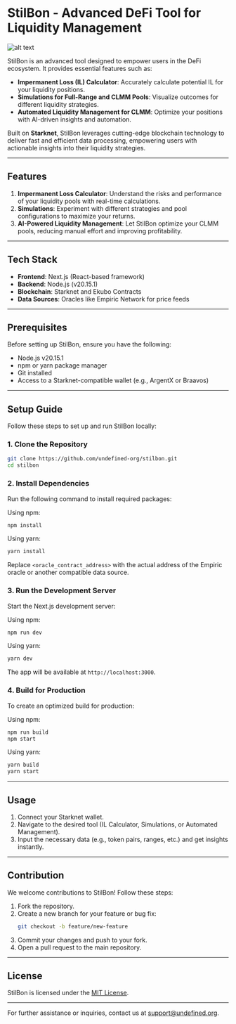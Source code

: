 # StilBon - Advanced DeFi Tool for Liquidity Management

![alt text](stilbonLogo.png)

StilBon is an advanced tool designed to empower users in the DeFi ecosystem. It provides essential features such as:

- **Impermanent Loss (IL) Calculator**: Accurately calculate potential IL for your liquidity positions.
- **Simulations for Full-Range and CLMM Pools**: Visualize outcomes for different liquidity strategies.
- **Automated Liquidity Management for CLMM**: Optimize your positions with AI-driven insights and automation.

Built on **Starknet**, StilBon leverages cutting-edge blockchain technology to deliver fast and efficient data processing, empowering users with actionable insights into their liquidity strategies.

---

## Features

1. **Impermanent Loss Calculator**: Understand the risks and performance of your liquidity pools with real-time calculations.
2. **Simulations**: Experiment with different strategies and pool configurations to maximize your returns.
3. **AI-Powered Liquidity Management**: Let StilBon optimize your CLMM pools, reducing manual effort and improving profitability.

---

## Tech Stack

- **Frontend**: Next.js (React-based framework)
- **Backend**: Node.js (v20.15.1)
- **Blockchain**: Starknet and Ekubo Contracts
- **Data Sources**: Oracles like Empiric Network for price feeds

---

## Prerequisites

Before setting up StilBon, ensure you have the following:

- Node.js v20.15.1
- npm or yarn package manager
- Git installed
- Access to a Starknet-compatible wallet (e.g., ArgentX or Braavos)

---

## Setup Guide

Follow these steps to set up and run StilBon locally:

### 1. Clone the Repository
```bash
git clone https://github.com/undefined-org/stilbon.git
cd stilbon
```

### 2. Install Dependencies
Run the following command to install required packages:

Using npm:
```bash
npm install
```

Using yarn:
```bash
yarn install
```

<!-- ### 3. Configure Environment Variables
Create a `.env` file in the root directory and configure the following variables:

```env
NEXT_PUBLIC_STARKNET_NETWORK=alpha-mainnet
NEXT_PUBLIC_API_BASE_URL=https://api.stilbon.com
NEXT_PUBLIC_EMPIRIC_ORACLE_ADDRESS=<oracle_contract_address>
``` -->

Replace `<oracle_contract_address>` with the actual address of the Empiric oracle or another compatible data source.

### 3. Run the Development Server
Start the Next.js development server:

Using npm:
```bash
npm run dev
```

Using yarn:
```bash
yarn dev
```

The app will be available at `http://localhost:3000`.

### 4. Build for Production
To create an optimized build for production:

Using npm:
```bash
npm run build
npm start
```

Using yarn:
```bash
yarn build
yarn start
```

---

## Usage

1. Connect your Starknet wallet.
2. Navigate to the desired tool (IL Calculator, Simulations, or Automated Management).
3. Input the necessary data (e.g., token pairs, ranges, etc.) and get insights instantly.

---

## Contribution

We welcome contributions to StilBon! Follow these steps:

1. Fork the repository.
2. Create a new branch for your feature or bug fix:
   ```bash
   git checkout -b feature/new-feature
   ```
3. Commit your changes and push to your fork.
4. Open a pull request to the main repository.

---

## License

StilBon is licensed under the [MIT License](LICENSE).

---

For further assistance or inquiries, contact us at support@undefined.org.
